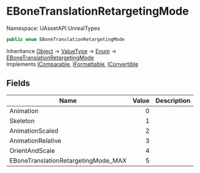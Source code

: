# EBoneTranslationRetargetingMode

Namespace: UAssetAPI.UnrealTypes

```csharp
public enum EBoneTranslationRetargetingMode
```

Inheritance [Object](https://docs.microsoft.com/en-us/dotnet/api/system.object) → [ValueType](https://docs.microsoft.com/en-us/dotnet/api/system.valuetype) → [Enum](https://docs.microsoft.com/en-us/dotnet/api/system.enum) → [EBoneTranslationRetargetingMode](./uassetapi.unrealtypes.ebonetranslationretargetingmode.md)<br>
Implements [IComparable](https://docs.microsoft.com/en-us/dotnet/api/system.icomparable), [IFormattable](https://docs.microsoft.com/en-us/dotnet/api/system.iformattable), [IConvertible](https://docs.microsoft.com/en-us/dotnet/api/system.iconvertible)

## Fields

| Name | Value | Description |
| --- | --: | --- |
| Animation | 0 |  |
| Skeleton | 1 |  |
| AnimationScaled | 2 |  |
| AnimationRelative | 3 |  |
| OrientAndScale | 4 |  |
| EBoneTranslationRetargetingMode_MAX | 5 |  |
